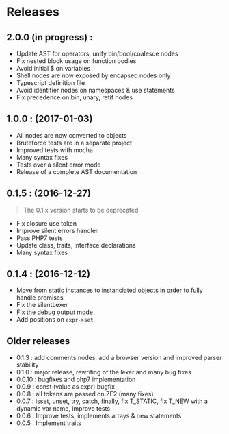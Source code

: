 # Releases

## 2.0.0 (in progress) :

- Update AST for operators, unify bin/bool/coalesce nodes
- Fix nested block usage on function bodies
- Avoid initial $ on variables
- Shell nodes are now exposed by encapsed nodes only
- Typescript definition file
- Avoid identifier nodes on namespaces & use statements
- Fix precedence on bin, unary, retif nodes

## 1.0.0 : (2017-01-03)

- All nodes are now converted to objects
- Bruteforce tests are in a separate project
- Improved tests with mocha
- Many syntax fixes
- Tests over a silent error mode
- Release of a complete AST documentation

## 0.1.5 : (2016-12-27)

> The 0.1.x version starts to be deprecated

- Fix closure use token
- Improve silent errors handler
- Pass PHP7 tests
- Update class, traits, interface declarations
- Many syntax fixes

## 0.1.4 : (2016-12-12)

- Move from static instances to instanciated objects in order to fully handle
promises
- Fix the silentLexer
- Fix the debug output mode
- Add positions on `expr->set`

## Older releases

* 0.1.3  : add comments nodes, add a browser version and improved parser stability
* 0.1.0  : major release, rewriting of the lexer and many bug fixes
* 0.0.10 : bugfixes and php7 implementation
* 0.0.9  : const (value as expr) bugfix
* 0.0.8  : all tokens are passed on ZF2 (many fixes)
* 0.0.7  : isset, unset, try, catch, finally, fix T_STATIC, fix T_NEW with a dynamic var name, improve tests
* 0.0.6  : Improve tests, implements arrays & new statements
* 0.0.5  : Implement traits
